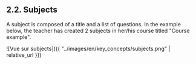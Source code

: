 ## 2.2. Subjects

A subject is composed of a title and a list of questions. In the example below, the teacher has created 2 subjects in her/his course
titled "Course example".

![Vue sur subjects]({{ "../images/en/key_concepts/subjects.png" | relative_url }})
